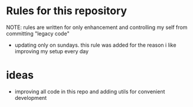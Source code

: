 # Rules for this repository
NOTE: rules are  written for only enhancement and controlling my self from  committing "legacy code"
- updating only on sundays. this rule was added for the reason i like improving my setup every day


# ideas
- improving all code in this repo and adding utils for convenient development 

